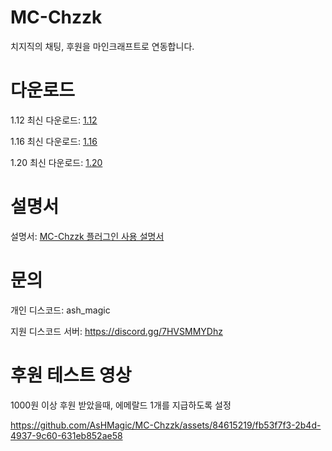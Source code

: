 # MC-Chzzk
치지직의 채팅, 후원을 마인크래프트로 연동합니다.

# 다운로드
1.12 최신 다운로드: [1.12](https://github.com/AsHMagic/MC-Chzzk/releases/tag/1.12(1.0.1))

1.16 최신 다운로드: [1.16](https://github.com/AsHMagic/MC-Chzzk/releases/tag/1.16(1.0.1))

1.20 최신 다운로드: [1.20](https://github.com/AsHMagic/MC-Chzzk/releases/tag/1.20(1.0.3))

# 설명서
설명서: [MC-Chzzk 플러그인 사용 설명서](https://chzzkbot.notion.site/MC-Chzzk-c71c150a00c742b0b4f5d9292d423e83)

# 문의
개인 디스코드: ash_magic

지원 디스코드 서버: https://discord.gg/7HVSMMYDhz

# 후원 테스트 영상
1000원 이상 후원 받았을때, 에메랄드 1개를 지급하도록 설정

https://github.com/AsHMagic/MC-Chzzk/assets/84615219/fb53f7f3-2b4d-4937-9c60-631eb852ae58






